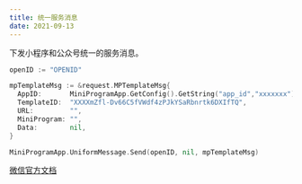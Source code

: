 ```yaml
---
title: 统一服务消息
date: 2021-09-13
---
```


下发小程序和公众号统一的服务消息。

```go
openID := "OPENID"

mpTemplateMsg := &request.MPTemplateMsg{
  AppID:       MiniProgramApp.GetConfig().GetString("app_id","xxxxxxx"),
  TemplateID:  "XXXXmZfl-Dv66C5fVWdf4zPJkYSaRbnrtk6DXIfTQ",
  URL:         "",
  MiniProgram: "",
  Data:        nil,
}

MiniProgramApp.UniformMessage.Send(openID, nil, mpTemplateMsg)
```

[微信官方文档](https://developers.weixin.qq.com/miniprogram/dev/api-backend/open-api/uniform-message/uniformMessage.send.html)